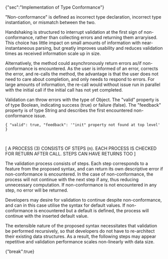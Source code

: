 {"sec":"Implementation of Type Conformance"}

"Non-conformance" is defined as incorrect type declaration, incorrect type instantiation, or mismatch between the two.

Handshaking is structured to interrupt validation at the first sign of non-conformance, rather than collecting errors and returning them arraryised. This choice has little impact on small amounts of information with near-instantaneous parsing, but greatly improves usability and reduces validation times as received information scale up in size.

Alternatively, the method could asynchronously return errors as/if non-conformance is encountered. As the user is informed of an error, corrects the error, and re-calls the method, the advantage is that the user does not need to care about completion, and only needs to respond to errors. For large amounts of information, the re-call would without issue run in parallel with the initial call if the initial call has not yet completed.

Validation can throw errors with the type of Object. The "valid" property is of type Boolean, indicating success (true) or failure (false). The "feedback" property is of type String and describes the first encountered non-conformance issue.

```
{ "valid": true, "feedback": '"init" property not found at top level' }
```

<br>

[ A PROCESS (3) CONSISTS OF STEPS (n). EACH PROCESS IS CHECKED FOR RETURN AFTER CALL. STEPS CAN HAVE RETURNS TOO ]

The validation process consists of steps. Each step corresponds to a feature from the proposed syntax, and can return its own descriptive error if non-conformance is encountered. In the case of non-conformance, the process will not continue with the next step if any, thus reducing unnecessary computation. If non-conformance is not encountered in any step, no error will be returned.

Developers may desire for validation to continue despite non-conformance, and can in this case utilise the syntax for default values. If non-conformance is encountered but a default is defined, the process will continue with the inserted default value.

The extensible nature of the proposed syntax necessitates that validation be performed recursively, so that developers do not have to re-architect their existing data structures. As a result, the following steps may appear repetitive and validation performance scales non-linearly with data size.

{"break":true}